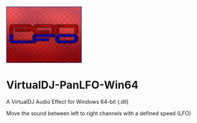 ![logo](https://github.com/djcel/VirtualDJ-PanLFO-Win64/blob/main/website.jpg?raw=true "")
# VirtualDJ-PanLFO-Win64
A VirtualDJ Audio Effect for Windows 64-bit (.dll)

Move the sound between left to right channels with a defined speed (LFO)
